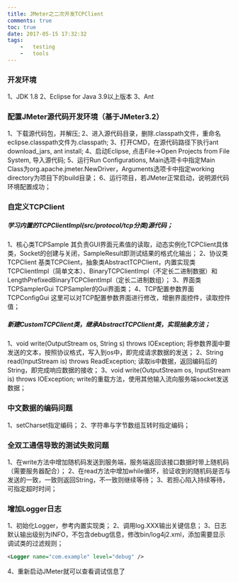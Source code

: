 ```yaml
---
title: JMeter之二次开发TCPClient
comments: true
toc: true
date: 2017-05-15 17:32:32
tags:
	-	testing
	-	tools
---
```


### 开发环境
1、JDK 1.8
2、Eclipse for Java 3.9以上版本
3、Ant

### 配置JMeter源代码开发环境（基于JMeter3.2）
1、下载源代码包，并解压;
2、进入源代码目录，删除.classpath文件，重命名eclipse.classpath文件为.classpath;
3、打开CMD，在源代码路径下执行ant download_jars, ant install;
4、启动Eclipse, 点击File->Open Projects from File System, 导入源代码;
5、运行Run Configurations, Main选项卡中指定Main Class为org.apache.jmeter.NewDriver，Arguments选项卡中指定working directory为项目下的build目录；
6、运行项目，若JMeter正常启动，说明源代码环境配置成功；

<!-- more -->

### 自定义TCPClient
##### 学习内置的TCPClientImpl(src/protocol/tcp分类)源代码；
1、核心类TCPSample
其负责GUI界面元素值的读取，动态实例化TCPClient具体类，Socket的创建与关闭，SampleResult即测试结果的格式化输出；
2、协议类TCPClient
基类TCPClient，抽象类AbstractTCPClient，内置实现类TCPClientImpl（简单文本）、BinaryTCPClientImpl（不定长二进制数据）和LengthPrefixedBinaryTCPClientImpl（定长二进制数组）；
3、界面类TCPSamplerGui
TCPSampler的Gui界面类；
4、TCP配置参数界面TCPConfigGui
这里可以对TCP配置参数界面进行修改，增删界面控件，读取控件值；
##### 新建CustomTCPClient类，继承AbstractTCPClient类，实现抽象方法；
1、void write(OutputStream os, String s) throws IOException;
将参数界面中要发送的文本，按照协议格式，写入到os中，即完成请求数据的发送；
2、String read(InputStream is) throws ReadException;
读取is中数据，返回编码后的String，即完成响应数据的接收；
3、void write(OutputStream os, InputStream is) throws IOException;
write的重载方法，使用其他输入流向服务端socket发送数据；

### 中文数据的编码问题
1、setCharset指定编码；
2、字符串与字节数组互转时指定编码；

### 全双工通信导致的测试失败问题
1、在write方法中增加随机码发送到服务端，服务端返回该接口数据时带上随机码（需要服务器配合）；
2、在read方法中增加while循环，验证收到的随机码是否与发送的一致，一致则返回String，不一致则继续等待；
3、若担心陷入持续等待，可指定超时时间；

### 增加Logger日志
1、初始化Logger，参考内置实现类；
2、调用log.XXX输出关键信息；
3、日志默认输出级别为INFO，不包含debug信息，修改bin/log4j2.xml，添加需要显示调试类的过滤规则；
``` xml
<Logger name="com.example" level="debug" />  
```
4、重新启动JMeter就可以查看调试信息了
